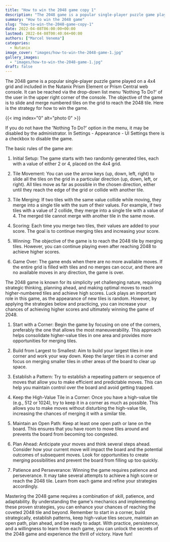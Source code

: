 ```yaml
---
title: "How to win the 2048 game copy 1"
description: "The 2048 game is a popular single-player puzzle game played on a 4x4 grid and included in the Nutanix Prism Element or Prism Central web console. It can be reached via the drop-down list menu 'Nothing To Do?' of the user in the upper right corner of the console. The objective of the game is to slide and merge numbered tiles on the grid to reach the 2048 tile. Here is the strategy for how to win the game.If you do not have the 'Nothing To Do?' option in the menu, it may be disabled by the admini"
summary: "How to win the 2048 game"
slug: "how-to-win-the-2048-game-copy-1"
date: 2022-04-08T06:00:00+00:00
lastmod: 2022-04-08T00:40:04+00:00
authors: ["Marcel Venema"]
categories:
  - Nutanix
image_cover: "images/how-to-win-the-2048-game-1.jpg"
gallery_images:
  - "images/how-to-win-the-2048-game-1.jpg"
draft: false
---
```


The 2048 game is a popular single-player puzzle game played on a 4x4 grid and included in the Nutanix Prism Element or Prism Central web console. It can be reached via the drop-down list menu 'Nothing To Do?' of the user in the upper right corner of the console. The objective of the game is to slide and merge numbered tiles on the grid to reach the 2048 tile. Here is the strategy for how to win the game.

{{< img index="0" alt="photo 0" >}}

If you do not have the 'Nothing To Do?' option in the menu, it may be disabled by the administrator. In Settings - Appearance - UI Settings there is a checkbox to disable the game.

The basic rules of the game are:

1. Initial Setup: The game starts with two randomly generated tiles, each with a value of either 2 or 4, placed on the 4x4 grid.

2. Tile Movement: You can use the arrow keys (up, down, left, right) to slide all the tiles on the grid in a particular direction (up, down, left, or right). All tiles move as far as possible in the chosen direction, either until they reach the edge of the grid or collide with another tile.

3. Tile Merging: If two tiles with the same value collide while moving, they merge into a single tile with the sum of their values. For example, if two tiles with a value of 2 collide, they merge into a single tile with a value of 4. The merged tile cannot merge with another tile in the same move.

4. Scoring: Each time you merge two tiles, their values are added to your score. The goal is to continue merging tiles and increasing your score.

5. Winning: The objective of the game is to reach the 2048 tile by merging tiles. However, you can continue playing even after reaching 2048 to achieve higher scores.

6. Game Over: The game ends when there are no more available moves. If the entire grid is filled with tiles and no merges can occur, and there are no available moves in any direction, the game is over.

The 2048 game is known for its simplicity yet challenging nature, requiring strategic thinking, planning ahead, and making optimal moves to reach higher-numbered tiles and achieve high scores. Luck plays an important role in this game, as the appearance of new tiles is random. However, by applying the strategies below and practicing, you can increase your chances of achieving higher scores and ultimately winning the game of 2048.

1. Start with a Corner: Begin the game by focusing on one of the corners, preferably the one that allows the most maneuverability. This approach helps consolidate higher-value tiles in one area and provides more opportunities for merging tiles.

2. Build from Largest to Smallest: Aim to build your largest tiles in one corner and work your way down. Keep the larger tiles in a corner and focus on merging smaller tiles in other areas of the board to clear up space.

3. Establish a Pattern: Try to establish a repeating pattern or sequence of moves that allow you to make efficient and predictable moves. This can help you maintain control over the board and avoid getting trapped.

4. Keep the High-Value Tile in a Corner: Once you have a high-value tile (e.g., 512 or 1024), try to keep it in a corner as much as possible. This allows you to make moves without disturbing the high-value tile, increasing the chances of merging it with a similar tile.

5. Maintain an Open Path: Keep at least one open path or lane on the board. This ensures that you have room to move tiles around and prevents the board from becoming too congested.

6. Plan Ahead: Anticipate your moves and think several steps ahead. Consider how your current move will impact the board and the potential outcomes of subsequent moves. Look for opportunities to create merging possibilities and prevent the board from filling up too quickly.

7. Patience and Perseverance: Winning the game requires patience and perseverance. It may take several attempts to achieve a high score or reach the 2048 tile. Learn from each game and refine your strategies accordingly.

Mastering the 2048 game requires a combination of skill, patience, and adaptability. By understanding the game's mechanics and implementing these proven strategies, you can enhance your chances of reaching the coveted 2048 tile and beyond. Remember to start in a corner, build strategically, establish patterns, keep high-value tiles secure, maintain an open path, plan ahead, and be ready to adapt. With practice, persistence, and a willingness to learn from each game, you can unlock the secrets of the 2048 game and experience the thrill of victory. Have fun!